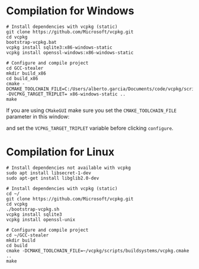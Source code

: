 # Compilation for Windows

```
# Install dependencies with vcpkg (static)
git clone https://github.com/Microsoft/vcpkg.git
cd vcpkg
bootstrap-vcpkg.bat
vcpkg install sqlite3:x86-windows-static
vcpkg install openssl-windows:x86-windows-static

# Configure and compile project
cd GCC-stealer
mkdir build_x86
cd build_x86
cmake -DCMAKE_TOOLCHAIN_FILE=C:/Users/alberto.garcia/Documents/code/vcpkg/scripts/buildsystems/vcpkg.cmake -DVCPKG_TARGET_TRIPLET= x86-windows-static ..
make
```

If you are using `CMakeGUI` make sure you set the `CMAKE_TOOLCHAIN_FILE` parameter in this window:

and set the `VCPKG_TARGET_TRIPLET` variable before clicking `configure`.

# Compilation for Linux
```
# Install dependencies not available with vcpkg
sudo apt install libsecret-1-dev
sudo apt-get install libglib2.0-dev

# Install dependencies with vcpkg (static)
cd ~/
git clone https://github.com/Microsoft/vcpkg.git
cd vcpkg
./bootstrap-vcpkg.sh
vcpkg install sqlite3
vcpkg install openssl-unix

# Configure and compile project
cd ~/GCC-stealer
mkdir build
cd build
cmake -DCMAKE_TOOLCHAIN_FILE=~/vcpkg/scripts/buildsystems/vcpkg.cmake ..
make
```

